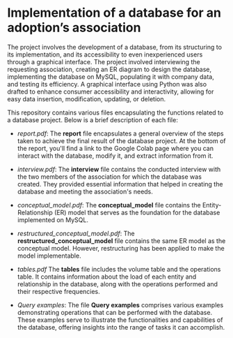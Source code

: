 # Implementation of a database for an adoption’s association 
The project involves the development of a database, from its structuring to its implementation, and its accessibility to even inexperienced users through a graphical interface. The project involved interviewing the requesting association, creating an ER diagram to design the database, implementing the database on MySQL, populating it with company data, and testing its efficiency. A graphical interface using Python was also drafted to enhance consumer accessibility and interactivity, allowing for easy data insertion, modification, updating, or deletion.

This repository contains various files encapsulating the functions related to a database project. Below is a brief description of each file:

- *report.pdf*: 
The **report** file encapsulates a general overview of the steps taken to achieve the final result of the database project. At the bottom of the report, you'll find a link to the Google Colab page where you can interact with the database, modify it, and extract information from it.

- *interview.pdf*: 
The **interview** file contains the conducted interview with the two members of the association for which the database was created. They provided essential information that helped in creating the database and meeting the association's needs.

- *conceptual_model.pdf*:
The **conceptual_model** file contains the Entity-Relationship (ER) model that serves as the foundation for the database implemented on MySQL.

- *restructured_conceptual_model.pdf*:
The **restructured_conceptual_model** file contains the same ER model as the conceptual model. However, restructuring has been applied to make the model implementable.

- *tables.pdf*
The **tables** file includes the volume table and the operations table. It contains information about the load of each entity and relationship in the database, along with the operations performed and their respective frequencies.

- *Query examples*: The file **Query examples** comprises various examples demonstrating operations that can be performed with the database. These examples serve to illustrate the functionalities and capabilities of the database, offering insights into the range of tasks it can accomplish.
